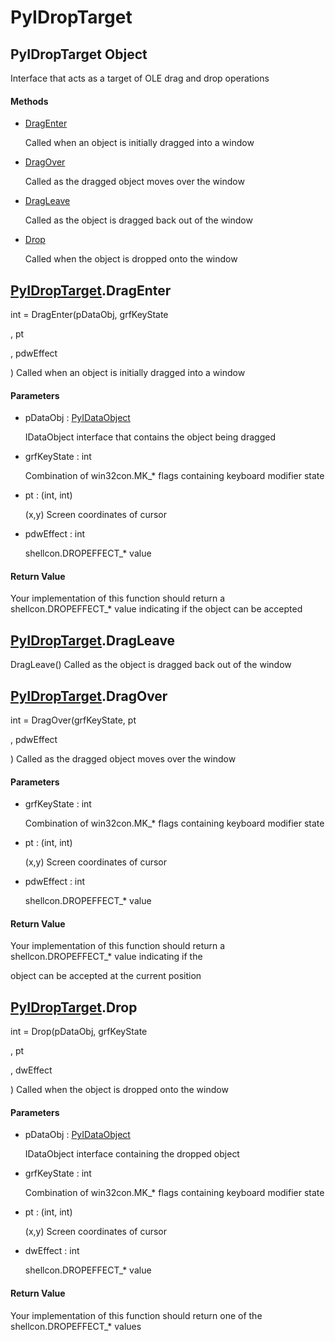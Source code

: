 # PyIDropTarget


## PyIDropTarget Object

Interface that acts as a target of OLE drag and drop operations

#### Methods

  - [DragEnter](PyIDropTarget.md#pyidroptargetdragenter)

    Called when an object is initially dragged into a window&nbsp;

  - [DragOver](PyIDropTarget.md#pyidroptargetdragover)

    Called as the dragged object moves over the window&nbsp;

  - [DragLeave](PyIDropTarget.md#pyidroptargetdragleave)

    Called as the object is dragged back out of the window&nbsp;

  - [Drop](PyIDropTarget.md#pyidroptargetdrop)

    Called when the object is dropped onto the window&nbsp;


## [PyIDropTarget](PyIDropTarget.md#pyidroptarget)\.DragEnter

int = DragEnter\(pDataObj, grfKeyState

, pt

, pdwEffect

\)
Called when an object is initially dragged into a window

#### Parameters

  - pDataObj : [PyIDataObject](PyIDataObject.md)

    IDataObject interface that contains the object being dragged

  - grfKeyState : int

    Combination of win32con\.MK\_\* flags containing keyboard modifier state

  - pt : \(int, int\)

    \(x,y\) Screen coordinates of cursor

  - pdwEffect : int

    shellcon\.DROPEFFECT\_\* value

#### Return Value
Your implementation of this function should return a shellcon\.DROPEFFECT\_\* value indicating if the object can be accepted


## [PyIDropTarget](PyIDropTarget.md#pyidroptarget)\.DragLeave

DragLeave\(\)
Called as the object is dragged back out of the window


## [PyIDropTarget](PyIDropTarget.md#pyidroptarget)\.DragOver

int = DragOver\(grfKeyState, pt

, pdwEffect

\)
Called as the dragged object moves over the window

#### Parameters

  - grfKeyState : int

    Combination of win32con\.MK\_\* flags containing keyboard modifier state

  - pt : \(int, int\)

    \(x,y\) Screen coordinates of cursor

  - pdwEffect : int

    shellcon\.DROPEFFECT\_\* value

#### Return Value
Your implementation of this function should return a shellcon\.DROPEFFECT\_\* value indicating if the 

object can be accepted at the current position


## [PyIDropTarget](PyIDropTarget.md#pyidroptarget)\.Drop

int = Drop\(pDataObj, grfKeyState

, pt

, dwEffect

\)
Called when the object is dropped onto the window

#### Parameters

  - pDataObj : [PyIDataObject](PyIDataObject.md)

    IDataObject interface containing the dropped object

  - grfKeyState : int

    Combination of win32con\.MK\_\* flags containing keyboard modifier state

  - pt : \(int, int\)

    \(x,y\) Screen coordinates of cursor

  - dwEffect : int

    shellcon\.DROPEFFECT\_\* value

#### Return Value
Your implementation of this function should return one of the shellcon\.DROPEFFECT\_\* values
